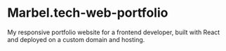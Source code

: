 # Marbel.tech-web-portfolio
My responsive portfolio website for a frontend developer, built with React and deployed on a custom domain and hosting.


